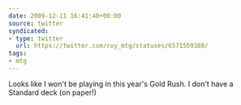 ```yaml
---
date: 2009-12-11 16:41:40+00:00
source: twitter
syndicated:
- type: twitter
  url: https://twitter.com/roy_mtg/statuses/6571559388/
tags:
- mtg
---
```


Looks like I won't be playing in this year's Gold Rush. I don't have a Standard deck (on paper!)